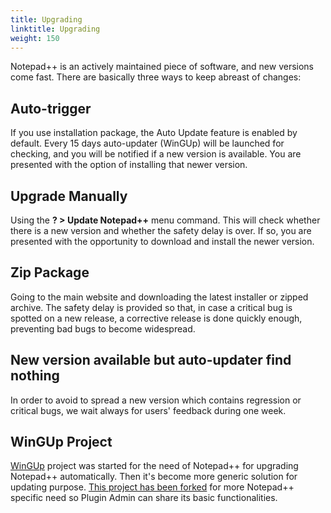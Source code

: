 ```yaml
---
title: Upgrading
linktitle: Upgrading
weight: 150
---
```


Notepad++ is an actively maintained piece of software, and new versions come fast. There are basically three ways to keep abreast of changes:

## Auto-trigger

If you use installation package, the Auto Update feature is enabled by default. Every 15 days auto-updater (WinGUp) will be launched for checking, and you will be notified if a new version is available. You are presented with the option of installing that newer version.

## Upgrade Manually

Using the **? > Update Notepad++** menu command. This will check whether there is a new version and whether the safety delay is over. If so, you are presented with the opportunity to download and install the newer version.

## Zip Package

Going to the main website and downloading the latest installer or zipped archive.
The safety delay is provided so that, in case a critical bug is spotted on a new release, a corrective release is done quickly enough, preventing bad bugs to become widespread.

## New version available but auto-updater find nothing

In order to avoid to spread a new version which contains regression or critical bugs, we wait always for users' feedback during one week.

## WinGUp Project

[WinGUp](http://wingup.org/) project was started for the need of Notepad++ for upgrading Notepad++ automatically. Then it's become more generic solution for updating purpose. [This project has been forked](https://github.com/notepad-plus-plus/wingup) for more Notepad++ specific need so Plugin Admin can share its basic functionalities.
